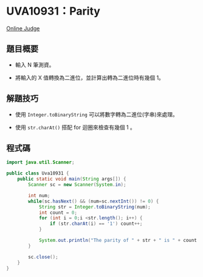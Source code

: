 # UVA10931：Parity

[Online Judge](https://onlinejudge.org/index.php?option=com_onlinejudge&Itemid=8&page=show_problem&category=24&problem=1872)

## 題目概要

- 輸入 N 筆測資。

- 將輸入的 X 值轉換為二進位，並計算出轉為二進位時有幾個 1。

## 解題技巧

- 使用 `Integer.toBinaryString` 可以將數字轉為二進位(字串)來處理。

- 使用 `str.charAt()` 搭配 for 迴圈來檢查有幾個 1 。

## 程式碼

```java
import java.util.Scanner;

public class Uva10931 {
    public static void main(String args[]) {
        Scanner sc = new Scanner(System.in);

        int num;
        while(sc.hasNext() && (num=sc.nextInt()) != 0) {
            String str = Integer.toBinaryString(num);
            int count = 0;
            for (int i = 0;i <str.length(); i++) {
                if (str.charAt(i) == '1') count++;
            }

            System.out.println("The parity of " + str + " is " + count + " (mod 2).");
        }

        sc.close();
    }
}
```
